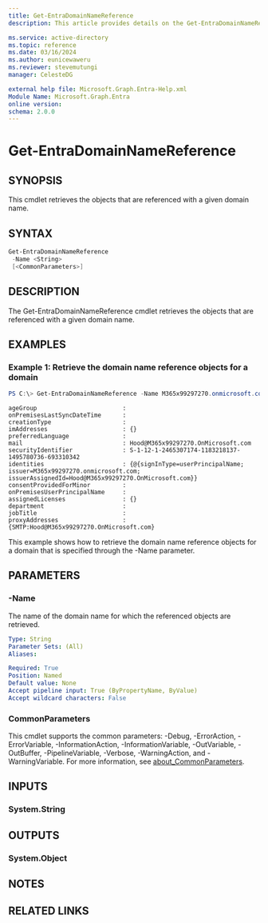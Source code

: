 ```yaml
---
title: Get-EntraDomainNameReference
description: This article provides details on the Get-EntraDomainNameReference command.

ms.service: active-directory
ms.topic: reference
ms.date: 03/16/2024
ms.author: eunicewaweru
ms.reviewer: stevemutungi
manager: CelesteDG

external help file: Microsoft.Graph.Entra-Help.xml
Module Name: Microsoft.Graph.Entra
online version:
schema: 2.0.0
---
```


# Get-EntraDomainNameReference

## SYNOPSIS
This cmdlet retrieves the objects that are referenced with a given domain name.

## SYNTAX

```powershell
Get-EntraDomainNameReference 
 -Name <String> 
 [<CommonParameters>]
```

## DESCRIPTION
The Get-EntraDomainNameReference cmdlet retrieves the objects that are referenced with a given domain name.

## EXAMPLES

### Example 1: Retrieve the domain name reference objects for a domain
```powershell
PS C:\> Get-EntraDomainNameReference -Name M365x99297270.onmicrosoft.com
```

```output
ageGroup                        :
onPremisesLastSyncDateTime      :
creationType                    :
imAddresses                     : {}
preferredLanguage               :
mail                            : Hood@M365x99297270.OnMicrosoft.com
securityIdentifier              : S-1-12-1-2465307174-1183218137-1495780736-693310342
identities                      : {@{signInType=userPrincipalName; issuer=M365x99297270.onmicrosoft.com; issuerAssignedId=Hood@M365x99297270.OnMicrosoft.com}}
consentProvidedForMinor         :
onPremisesUserPrincipalName     :
assignedLicenses                : {}
department                      :
jobTitle                        :
proxyAddresses                  : {SMTP:Hood@M365x99297270.OnMicrosoft.com}
```

This example shows how to retrieve the domain name reference objects for a domain that is specified through the -Name parameter.

## PARAMETERS

### -Name
The name of the domain name for which the referenced objects are retrieved.

```yaml
Type: String
Parameter Sets: (All)
Aliases:

Required: True
Position: Named
Default value: None
Accept pipeline input: True (ByPropertyName, ByValue)
Accept wildcard characters: False
```

### CommonParameters
This cmdlet supports the common parameters: -Debug, -ErrorAction, -ErrorVariable, -InformationAction, -InformationVariable, -OutVariable, -OutBuffer, -PipelineVariable, -Verbose, -WarningAction, and -WarningVariable. For more information, see [about_CommonParameters](https://go.microsoft.com/fwlink/?LinkID=113216).

## INPUTS

### System.String
## OUTPUTS

### System.Object
## NOTES

## RELATED LINKS
